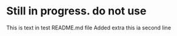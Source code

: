 # Still in progress. do not use


This is text in test README.md file
Added extra
this ia second line
